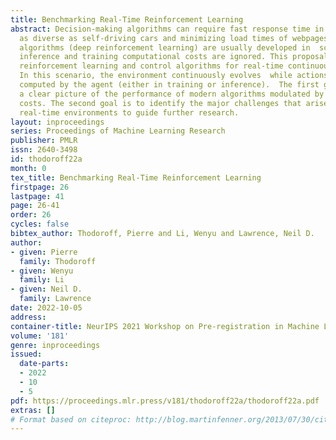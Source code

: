 ```yaml
---
title: Benchmarking Real-Time Reinforcement Learning
abstract: Decision-making algorithms can require fast response time in applications
  as diverse as self-driving cars and minimizing load times of webpages. Yet, modern
  algorithms (deep reinforcement learning) are usually developed in  scenarios where
  inference and training computational costs are ignored. This proposal aims to study
  reinforcement learning and control algorithms for real-time continuous control.
  In this scenario, the environment continuously evolves  while actions are being
  computed by the agent (either in training or inference).  The first goal is to provide
  a clear picture of the performance of modern algorithms modulated by their computational
  costs. The second goal is to identify the major challenges that arise when considering
  real-time environments to guide further research.
layout: inproceedings
series: Proceedings of Machine Learning Research
publisher: PMLR
issn: 2640-3498
id: thodoroff22a
month: 0
tex_title: Benchmarking Real-Time Reinforcement Learning
firstpage: 26
lastpage: 41
page: 26-41
order: 26
cycles: false
bibtex_author: Thodoroff, Pierre and Li, Wenyu and Lawrence, Neil D.
author:
- given: Pierre
  family: Thodoroff
- given: Wenyu
  family: Li
- given: Neil D.
  family: Lawrence
date: 2022-10-05
address:
container-title: NeurIPS 2021 Workshop on Pre-registration in Machine Learning
volume: '181'
genre: inproceedings
issued:
  date-parts:
  - 2022
  - 10
  - 5
pdf: https://proceedings.mlr.press/v181/thodoroff22a/thodoroff22a.pdf
extras: []
# Format based on citeproc: http://blog.martinfenner.org/2013/07/30/citeproc-yaml-for-bibliographies/
---
```

